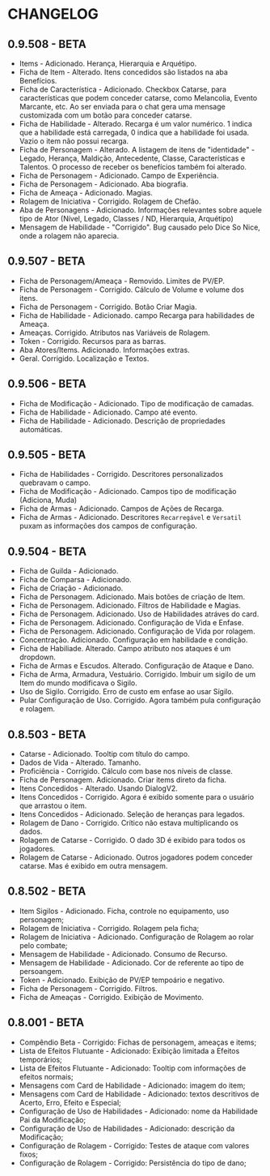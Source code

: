 # CHANGELOG

## 0.9.508 - BETA

- Items - Adicionado. Herança, Hierarquia e Arquétipo.
- Ficha de Item - Alterado. Itens concedidos são listados na aba Benefícios.
- Ficha de Característica - Adicionado. Checkbox Catarse, para características que podem conceder catarse, como Melancolia, Evento Marcante, etc. Ao ser enviada para o chat gera uma mensage customizada com um botão para conceder catarse.
- Ficha de Habilidade - Alterado. Recarga é um valor numérico. 1 indica que a habilidade está carregada, 0 indica que a habilidade foi usada. Vazio o item não possui recarga.
- Ficha de Personagem - Alterado. A listagem de itens de "identidade" - Legado, Herança, Maldição, Antecedente, Classe, Características e Talentos. O processo de receber os benefícios também foi alterado.
- Ficha de Personagem - Adicionado. Campo de Experiência.
- Ficha de Personagem - Adicionado. Aba biografia.
- Ficha de Ameaça - Adicionado. Magias.
- Rolagem de Iniciativa - Corrigido. Rolagem de Chefão.
- Aba de Personagens - Adicionado. Informações relevantes sobre aquele tipo de Ator (Nível, Legado, Classes / ND, Hierarquia, Arquétipo)
- Mensagem de Habilidade - "Corrigido". Bug causado pelo Dice So Nice, onde a rolagem não aparecia.

## 0.9.507 - BETA

- Ficha de Personagem/Ameaça - Removido. Limites de PV/EP.
- Ficha de Personagem - Corrigido. Cálculo de Volume e volume dos itens.
- Ficha de Personagem - Corrigido. Botão Criar Magia.
- Ficha de Habilidade - Adicionado. campo Recarga para habilidades de Ameaça.
- Ameaças. Corrigido. Atributos nas Variáveis de Rolagem.
- Token - Corrigido. Recursos para as barras.
- Aba Atores/Items. Adicionado. Informações extras.
- Geral. Corrigido. Localização e Textos.

## 0.9.506 - BETA

- Ficha de Modificação - Adicionado. Tipo de modificação de camadas.
- Ficha de Habilidade - Adicionado. Campo até evento.
- Ficha de Habilidade - Adicionado. Descrição de propriedades automáticas.

## 0.9.505 - BETA

- Ficha de Habilidades - Corrigido. Descritores personalizados quebravam o campo.
- Ficha de Modificação - Adicionado. Campos tipo de modificação (Adiciona, Muda)
- Ficha de Armas - Adicionado. Campos de Ações de Recarga.
- Ficha de Armas - Adicionado. Descritores `Recarregável` e `Versatil` puxam as informações dos campos de configuração.

## 0.9.504 - BETA

- Ficha de Guilda - Adicionado.
- Ficha de Comparsa - Adicionado.
- Ficha de Criação - Adicionado.
- Ficha de Personagem. Adicionado. Mais botões de criação de Item.
- Ficha de Personagem. Adicionado. Filtros de Habilidade e Magias.
- Ficha de Personagem. Adicionado. Uso de Habilidades atráves do card.
- Ficha de Personagem. Adicionado. Configuração de Vida e Enfase.
- Ficha de Personagem. Adicionado. Configuração de Vida por rolagem.
- Concentração. Adicionado. Configuração em habilidade e condição.
- Ficha de Habiliade. Alterado. Campo atributo nos ataques é um dropdown.
- Ficha de Armas e Escudos. Alterado. Configuração de Ataque e Dano.
- Ficha de Arma, Armadura, Vestuário. Corrigido. Imbuir um sigilo de um Item do mundo modificava o Sigilo.
- Uso de Sigilo. Corrigido. Erro de custo em enfase ao usar Sígilo.
- Pular Configuração de Uso. Corrigido. Agora também pula configuração e rolagem.

## 0.8.503 - BETA

- Catarse - Adicionado. Tooltip com título do campo.
- Dados de Vida - Alterado. Tamanho.
- Proficiência - Corrigido. Cálculo com base nos níveis de classe.
- Ficha de Personagem. Adicionado. Criar items direto da ficha.
- Itens Concedidos - Alterado. Usando DialogV2.
- Itens Concedidos - Corrigido. Agora é exibido somente para o usuário que arrastou o item.
- Itens Concedidos - Adicionado. Seleção de heranças para legados.
- Rolagem de Dano - Corrigido. Crítico não estava multiplicando os dados.
- Rolagem de Catarse - Corrigido. O dado 3D é exibido para todos os jogadores.
- Rolagem de Catarse - Adicionado. Outros jogadores podem conceder catarse. Mas é exibido em outra mensagem.

## 0.8.502 - BETA

- Item Sigilos - Adicionado. Ficha, controle no equipamento, uso personagem;
- Rolagem de Iniciativa - Corrigido. Rolagem pela ficha;
- Rolagem de Iniciativa - Adicionado. Configuração de Rolagem ao rolar pelo combate;
- Mensagem de Habilidade - Adicionado. Consumo de Recurso.
- Mensagem de Habilidade - Adicionado. Cor de referente ao tipo de persoangem.
- Token - Adicionado. Exibição de PV/EP tempoário e negativo.
- Ficha de Personagem - Corrigido. Filtros.
- Ficha de Ameaças - Corrigido. Exibição de Movimento.

## 0.8.001 - BETA

- Compêndio Beta - Corrigido: Fichas de personagem, ameaças e items;
- Lista de Efeitos Flutuante - Adicionado: Exibição limitada a Efeitos temporários;
- Lista de Efeitos Flutuante - Adicionado: Tooltip com informações de efeitos normais;
- Mensagens com Card de Habilidade - Adicionado: imagem do item;
- Mensagens com Card de Habilidade - Adicionado: textos descritivos de Acerto, Erro, Efeito e Especial;
- Configuração de Uso de Habilidades - Adicionado: nome da Habilidade Pai da Modificação;
- Configuração de Uso de Habilidades - Adicionado: descrição da Modificação;
- Configuração de Rolagem - Corrigido: Testes de ataque com valores fixos;
- Configuração de Rolagem - Corrigido: Persistência do tipo de dano;
